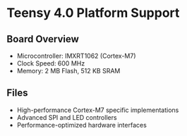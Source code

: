 # Teensy 4.0 Platform Support

## Board Overview
- Microcontroller: IMXRT1062 (Cortex-M7)
- Clock Speed: 600 MHz
- Memory: 2 MB Flash, 512 KB SRAM

## Files
- High-performance Cortex-M7 specific implementations
- Advanced SPI and LED controllers
- Performance-optimized hardware interfaces
